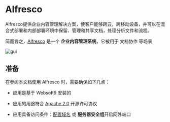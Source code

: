 # Alfresco

Alfresco提供企业内容管理解决方案，使客户能够跨云，跨移动设备，并可以在混合式部署和内部部署环境中保留、管理和共享文档，处理分析文件和流程。

简而言之，[Alfresco](https://www.alfresco.com/) 是一个 **企业内容管理系统**，它被用于 文档协作  等场景


![gui](https://libs.websoft9.com/Websoft9/DocsPicture/zh/alfresco/alfresco-arcgui-websoft9.png)


## 准备

在参阅本文档使用 Alfresco 时，需要确保如下几点：

- 应用是基于 Websoft9 安装的

- 应用的用途符合 [Apache 2.0](https://opensource.org/licenses/Apache-2.0) 开源许可协议

- 应用具备访问条件：[配置域名](./guide/appsetdomain) 或 **服务器安全组**开启网外端口